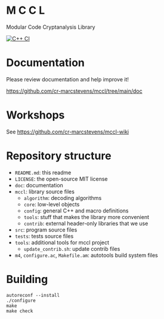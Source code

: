 # M C C L

Modular Code Cryptanalysis Library

[![C++ CI](https://github.com/cr-marcstevens/mccl/actions/workflows/cpp-ci.yml/badge.svg)](https://github.com/cr-marcstevens/mccl/actions/workflows/cpp-ci.yml)

# Documentation

Please review documentation and help improve it!

https://github.com/cr-marcstevens/mccl/tree/main/doc

# Workshops

See https://github.com/cr-marcstevens/mccl-wiki

# Repository structure

- `README.md`: this readme
- `LICENSE`: the open-source MIT license
- `doc`: documentation
- `mccl`: library source files
  - `algorithm`: decoding algorithms
  - `core`: low-level objects
  - `config`: general C++ and macro definitions
  - `tools`: stuff that makes the library more convenient
  - `contrib`: external header-only libraries that we use
- `src`: program source files
- `tests`: tests source files
- `tools`: additional tools for mccl project
  - `update_contrib.sh`: update contrib files
- `m4`, `configure.ac`, `Makefile.am`: autotools build system files

# Building

```
autoreconf --install
./configure
make
make check
```
